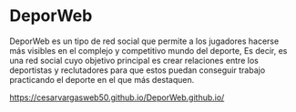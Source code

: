 # DeporWeb
DeporWeb es un tipo de red social que permite a los jugadores hacerse más visibles en el complejo y competitivo mundo del deporte, Es decir, es una red social cuyo objetivo principal es crear relaciones entre los deportistas y reclutadores para que estos puedan conseguir trabajo practicando el deporte en el que más destaquen.

https://cesarvargasweb50.github.io/DeporWeb.github.io/
